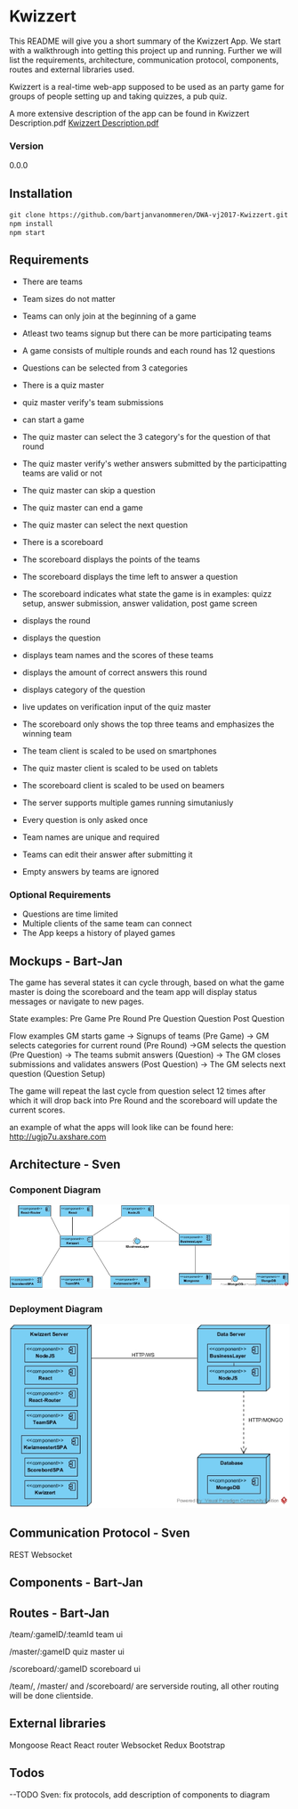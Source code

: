 # Kwizzert

This README will give you a short summary of the Kwizzert App. We start with a walkthrough into getting this project up and running. Further we will list the requirements, architecture, communication protocol, components, routes and external libraries used.

Kwizzert is a real-time web-app supposed to be used as an party game for groups of people setting up and taking quizzes, a pub quiz.

A more extensive description of the app can be found in Kwizzert Description.pdf [Kwizzert Description.pdf](https://github.com/bartjanvanommeren/DWA-vj2017-Kwizzert/blob/master/Kwizzert%20Description.pdf)

### Version
0.0.0

## Installation
```
git clone https://github.com/bartjanvanommeren/DWA-vj2017-Kwizzert.git
npm install
npm start
```
## Requirements

 - There are teams
 - Team sizes do not matter
 - Teams can only join at the beginning of a game
 - Atleast two teams signup but there can be more participating teams
 - A game consists of multiple rounds and each round has 12 questions
 - Questions can be selected from 3 categories
 
 - There is a quiz master
 - quiz master verify's team submissions
 - can start a game
 - The quiz master can select the 3 category's for the question of that round
 - The quiz master verify's wether answers submitted by the participatting teams are valid or not
 - The quiz master can skip a question
 - The quiz master can end a game
 - The quiz master can select the next question
 
 - There is a scoreboard
 - The scoreboard displays the points of the teams
 - The scoreboard displays the time left to answer a question
 - The scoreboard indicates what state the game is in examples: quizz setup, answer submission, answer validation, post game screen
 - displays the round
 - displays the question
 - displays team names and the scores of these teams
 - displays the amount of correct answers this round
 - displays category of the question
 - live updates on verification input of the quiz master
 - The scoreboard only shows the top three teams and emphasizes the winning team
 
 - The team client is scaled to be used on smartphones
 - The quiz master client is scaled to be used on tablets
 - The scoreboard client is scaled to be used on beamers
 
 - The server supports multiple games running simutaniusly
 
 - Every question is only asked once
 - Team names are unique and required
 - Teams can edit their answer after submitting it
 - Empty answers by teams are ignored
 
### Optional Requirements
 - Questions are time limited
 - Multiple clients of the same team can connect
 - The App keeps a history of played games
 
## Mockups - Bart-Jan
The game has several states it can cycle through, based on what the game master is doing the scoreboard and the team app will display status messages or navigate to new pages.

State examples:
Pre Game
Pre Round
Pre Question
Question
Post Question

Flow examples
GM starts game -> Signups of teams (Pre Game) -> GM selects categories for current round (Pre Round) ->GM selects the question (Pre Question) -> The teams submit answers (Question) -> The GM closes submissions and validates answers (Post Question) -> The GM selects next question (Question Setup)

The game will repeat the last cycle from question select 12 times after which it will drop back into Pre Round and the scoreboard will update the current scores.

an example of what the apps will look like can be found here:
http://ugjp7u.axshare.com


## Architecture - Sven
### Component Diagram
![alt text](https://github.com/bartjanvanommeren/DWA-vj2017-Kwizzert/blob/master/Kwizzert%20Component.jpg "Component Diagram")
 
### Deployment Diagram
![alt text](https://github.com/bartjanvanommeren/DWA-vj2017-Kwizzert/blob/master/Kwizzert%20Deployment.jpg "Deployment Diagram") 

## Communication Protocol - Sven
REST
Websocket

## Components - Bart-Jan

## Routes - Bart-Jan
/team/:gameID/:teamId
team ui

/master/:gameID
quiz master ui

/scoreboard/:gameID
scoreboard ui

/team/, /master/ and /scoreboard/ are serverside routing, all other routing will be done clientside.

## External libraries
Mongoose
React
React router
Websocket
Redux
Bootstrap

## Todos
--TODO Sven: fix protocols, add description of components to diagram
